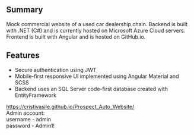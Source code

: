 ## Summary
Mock commercial website of a used car dealership chain. Backend is built with .NET (C#) and is currently hosted on Microsoft Azure Cloud servers. Frontend is built with Angular and is hosted on GitHub.io.

## Features
- Secure authentication using JWT
- Mobile-first responsive UI implemented using Angular Material and SCSS
- Backend uses an SQL Server code-first database created with EntityFramework

https://cristivasile.github.io/Prospect_Auto_Website/<br/>
Admin account:<br/>
username - admin<br/>
password - Admin1!<br/>
